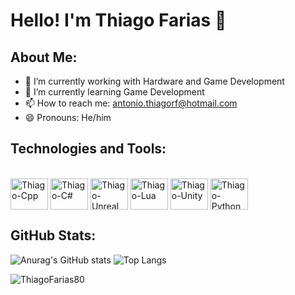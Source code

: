 # Hello! I'm Thiago Farias 👋 

## About Me:
- 🔭 I’m currently working with Hardware and Game Development
- 🌱 I’m currently learning Game Development
- 📫 How to reach me: antonio.thiagorf@hotmail.com
- 😄 Pronouns: He/him 

## Technologies and Tools: 
<div style="display: inline_block"><br>
  <img align="center" alt="Thiago-Cpp" height="50" width="60" src="https://cdn.jsdelivr.net/gh/devicons/devicon@latest/icons/cplusplus/cplusplus-original.svg">
  <img align="center" alt="Thiago-C#" height="50" width="60" src="https://cdn.jsdelivr.net/gh/devicons/devicon@latest/icons/csharp/csharp-original.svg">
  <img align="center" alt="Thiago-Unreal" height="50" width="60" src="https://cdn.jsdelivr.net/gh/devicons/devicon@latest/icons/unrealengine/unrealengine-original.svg">
  <img align="center" alt="Thiago-Lua" height="50" width="60" src="https://cdn.jsdelivr.net/gh/devicons/devicon@latest/icons/lua/lua-original.svg">
  <img align="center" alt="Thiago-Unity" height="50" width="60" src="https://cdn.jsdelivr.net/gh/devicons/devicon@latest/icons/unity/unity-original.svg">
  <img align="center" alt="Thiago-Python" height="50" width="60" src="https://cdn.jsdelivr.net/gh/devicons/devicon@latest/icons/python/python-original.svg">
</div>


## GitHub Stats:
![Anurag's GitHub stats](https://github-readme-stats.vercel.app/api?username=ThiagoFarias80&show_icons=true&theme=tokyonight)
![Top Langs](https://github-readme-stats.vercel.app/api/top-langs/?username=ThiagoFarias80&layout=compact&theme=tokyonight)
<p><img align="center" src="https://github-readme-streak-stats.herokuapp.com/?user=ThiagoFarias80&theme=tokyonight" alt="ThiagoFarias80" /></p>





